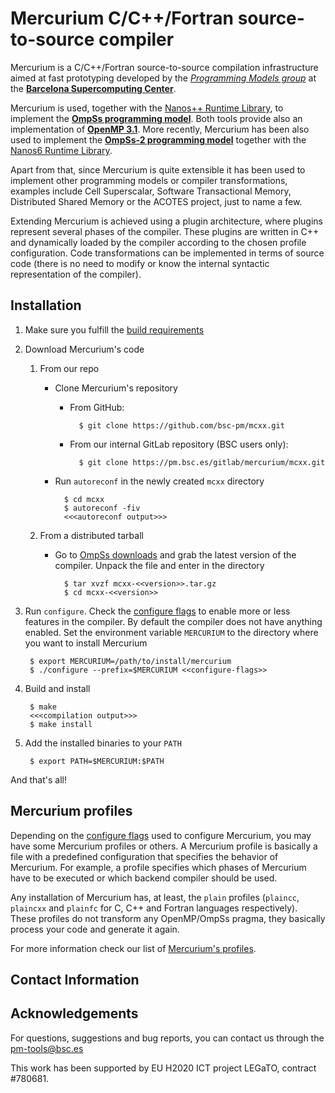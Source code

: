 # Mercurium C/C++/Fortran source-to-source compiler

Mercurium is a C/C++/Fortran source-to-source compilation infrastructure aimed at fast
prototyping developed by the [*Programming Models group*](https://pm.bsc.es/)
at the [**Barcelona Supercomputing Center**](http://www.bsc.es/).

Mercurium is used, together with the [Nanos++ Runtime Library](https://github.com/bsc-pm/nanox),
to implement the [**OmpSs programming model**](https://pm.bsc.es/ompss). Both
tools provide also an implementation of [**OpenMP 3.1**](https://pm.bsc.es/openmp).
More recently, Mercurium has been also used to implement the
[**OmpSs-2 programming model**](https://pm.bsc.es/ompss-2) together with the
[Nanos6 Runtime Library](https://github.com/bsc-pm/nanos6).

Apart from that, since Mercurium is quite extensible it has been used to
implement other programming models or compiler transformations, examples
include Cell Superscalar, Software Transactional Memory, Distributed Shared
Memory or the ACOTES project, just to name a few.

Extending Mercurium is achieved using a plugin architecture, where plugins
represent several phases of the compiler. These plugins are written in C++ and
dynamically loaded by the compiler according to the chosen profile
configuration. Code transformations can be implemented in terms of source code
(there is no need to modify or know the internal syntactic representation of
the compiler).

## Installation

1. Make sure you fulfill the [build requirements](doc/md_pages/build_requirements.md)
2. Download Mercurium's code
    1. From our repo
        * Clone Mercurium's repository

            - From GitHub:

                    $ git clone https://github.com/bsc-pm/mcxx.git
            - From our internal GitLab repository (BSC users only):

                    $ git clone https://pm.bsc.es/gitlab/mercurium/mcxx.git
        * Run `autoreconf` in the newly created `mcxx` directory

                $ cd mcxx
                $ autoreconf -fiv
                <<<autoreconf output>>>
    2. From a distributed tarball
        * Go to [OmpSs downloads](https://pm.bsc.es/ompss-downloads) and grab the
          latest version of the compiler. Unpack the file and enter in the directory

                $ tar xvzf mcxx-<<version>>.tar.gz
                $ cd mcxx-<<version>>
3. Run `configure`. Check the [configure flags](doc/md_pages/configure_flags.md) to
    enable more or less features in the compiler. By default the compiler does
    not have anything enabled. Set the environment variable `MERCURIUM` to the
    directory where you want to install Mercurium

        $ export MERCURIUM=/path/to/install/mercurium
        $ ./configure --prefix=$MERCURIUM <<configure-flags>>
4. Build and install

        $ make
        <<<compilation output>>>
        $ make install
5. Add the installed binaries to your `PATH`

        $ export PATH=$MERCURIUM:$PATH

And that's all!

## Mercurium profiles

Depending on the [configure flags](doc/md_pages/configure_flags.md) used to configure
Mercurium, you may have some Mercurium profiles or others. A Mercurium profile
is basically a file with a predefined configuration that specifies the
behavior of Mercurium. For example, a profile specifies which phases of
Mercurium have to be executed or which backend compiler should be used.

Any installation of Mercurium has, at least, the `plain` profiles (`plaincc`,
`plaincxx` and `plainfc` for C, C++ and Fortran languages respectively). These
profiles do not transform any OpenMP/OmpSs pragma, they basically process your
code and generate it again.

For more information check our list of [Mercurium's profiles](doc/md_pages/profiles.md).

## Contact Information

## Acknowledgements
For questions, suggestions and bug reports, you can contact us through the pm-tools@bsc.es


This work has been supported by EU H2020 ICT project LEGaTO, contract #780681.
